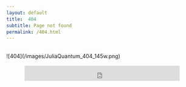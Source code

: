 ```yaml
---
layout: default
title:  404
subtitle: Page not found
permalink: /404.html
---
```

<br>
![404](/images/JuliaQuantum_404_145w.png)

<div align="center">
<br>
<iframe src="http://duckduckgo.com/search.html?site=juliaquantum.github.io&prefill=Search DuckDuckGo&focus=yes"
style="overflow:hidden;margin:0;padding:0;width:408px;height:40px;" frameborder="0"></iframe>
</div>
